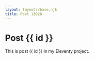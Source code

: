 ```yaml
---
layout: layouts/base.njk
title: Post 13028
---
```


# Post {{ id }}

This is post {{ id }} in my Eleventy project.
